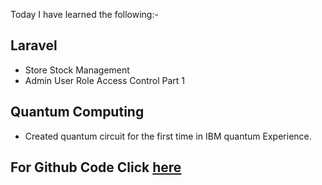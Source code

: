 Today I have learned the following:-

## Laravel
- Store Stock Management
- Admin User Role Access Control Part 1
## Quantum Computing 
- Created quantum circuit for the first time in IBM quantum Experience.

## For Github Code Click [here](https://github.com/Vishal-sarkar/Advanced-Ecommerce-Website/commit/70e4f8d593d21cf38ef9a0f84bc0207409cea855)
